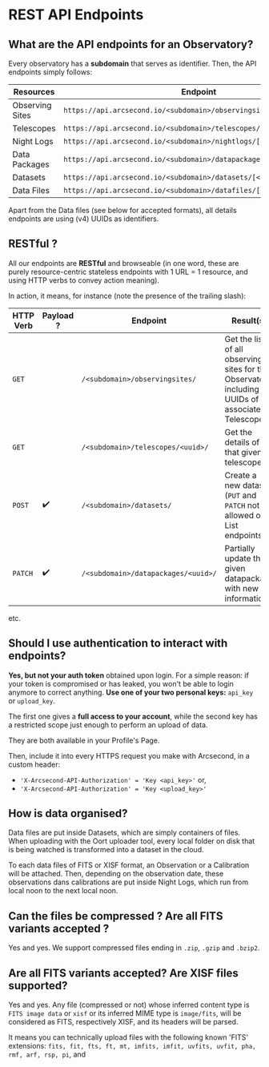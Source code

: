 # REST API Endpoints

## What are the API endpoints for an Observatory?

Every observatory has a **subdomain** that serves as identifier. Then, the API
endpoints simply follows:

| Resources | Endpoint                                                             |
| ---- |----------------------------------------------------------------------|
| Observing Sites | `https://api.arcsecond.io/<subdomain>/observingsites/[<uuid:uuid>/]` |
| Telescopes | `https://api.arcsecond.io/<subdomain>/telescopes/[<uuid:uuid>/]`         |
| Night Logs | `https://api.arcsecond.io/<subdomain>/nightlogs/[<uuid:uuid>/]`          |
| Data Packages | `https://api.arcsecond.io/<subdomain>/datapackages/[<uuid:uuid>/]`       |
| Datasets | `https://api.arcsecond.io/<subdomain>/datasets/[<uuid:uuid>/]`           |
| Data Files | `https://api.arcsecond.io/<subdomain>/datafiles/[<int:pk>/]`             |

Apart from the Data files (see below for accepted formats), all details
endpoints are using (v4) UUIDs as identifiers.

RESTful ?
---

All our endpoints are **RESTful** and browseable (in one word, these are purely
resource-centric stateless endpoints with 1 URL = 1 resource, and using HTTP
verbs to convey action meaning).

In action, it means, for instance (note the presence of the trailing slash):

| HTTP Verb | Payload ?           | Endpoint                     | Result(s)              |
| --- |---------------------|------------------------------|---------------------------------------------------------------------------------------------------|
| `GET` |                     | `/<subdomain>/observingsites/` | Get the list of all observing sites for that Observatory, including UUIDs of associated Telescopes |
| `GET` |                     | `/<subdomain>/telescopes/<uuid>/` | Get the details of that given telescope.                               |
| `POST` | :heavy_check_mark:  | `/<subdomain>/datasets/`     | Create a new dataset (`PUT` and `PATCH` not allowed on List endpoints) |
| `PATCH` | :heavy_check_mark:|  `/<subdomain>/datapackages/<uuid>/` | Partially update that given datapackage with new information |

etc.

Should I use authentication to interact with endpoints?
---

**Yes, but not your auth token** obtained upon login. For a simple reason: if
your token is compromised or has leaked, you won't be able to login anymore to
correct anything. **Use one of your two personal keys:** `api_key` or 
`upload_key`.

The first one gives a **full access to your account**, while the second key has
a restricted scope just enough to perform an upload of data.

They are both available in your Profile's Page.

Then, include it into every HTTPS request you make with Arcsecond, in a custom
header:

* `'X-Arcsecond-API-Authorization' = 'Key <api_key>'` or,
* `'X-Arcsecond-API-Authorization' = 'Key <upload_key>'`

How is data organised?
---

Data files are put inside Datasets, which are simply containers of files. When
uploading with the Oort uploader tool, every local folder on disk that is being
watched is transformed into a dataset in the cloud.

To each data files of FITS or XISF format, an Observation or a Calibration will
be attached. Then, depending on the observation date, these observations dans
calibrations are put inside Night Logs, which run from local noon to the next
local noon.


Can the files be compressed ? Are all FITS variants accepted ?
---

Yes and yes. We support compressed files ending in `.zip`, `.gzip` and `.bzip2`.

Are all FITS variants accepted? Are XISF files supported?
---

Yes and yes. Any file (compressed or not) whose inferred content 
type is `FITS image data` or `xisf` or its inferred MIME type is `image/fits`, will be
considered as FITS, respectively XISF, and its headers will be parsed.

It means you can technically upload files with the following known 'FITS' extensions:
`fits, fit, fts, ft, mt, imfits, imfit, uvfits, uvfit, pha, rmf, arf, rsp, pi`, and
